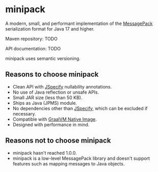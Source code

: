 # minipack

A modern, small, and performant implementation of the [MessagePack](https://msgpack.org/) serialization format for Java 17 and higher.

Maven repository: TODO

API documentation: TODO

minipack uses semantic versioning.

## Reasons to choose minipack

* Clean API with [JSpecify](https://github.com/jspecify/jspecify    ) nullability annotations.
* No use of Java reflection or unsafe APIs.
* Small JAR size (less than 50 KB).
* Ships as Java (JPMS) module.
* No dependencies other than [JSpecify](https://central.sonatype.com/artifact/org.jspecify/jspecify), which can be excluded if necessary.
* Compatible with [GraalVM Native Image](https://www.graalvm.org/latest/reference-manual/native-image/).
* Designed with performance in mind.

## Reasons not to choose minipack

* minipack hasn't reached 1.0.0.
* minipack is a low-level MessagePack library and doesn't support 
  features such as mapping messages to Java objects.